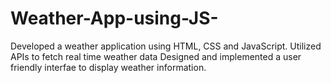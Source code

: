 # Weather-App-using-JS-
Developed a weather application using HTML, CSS and
JavaScript. Utilized APIs to fetch real time weather data
Designed and implemented a user friendly interfae to
display weather information.
